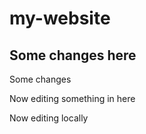 # my-website

## Some changes here

Some changes

Now editing something in here

Now editing locally
